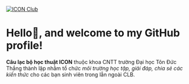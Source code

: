 [![ICON Club](https://scontent.fsgn5-5.fna.fbcdn.net/v/t1.0-9/119237114_3244072615708777_6434060032909285242_o.jpg?_nc_cat=100&ccb=2&_nc_sid=e3f864&_nc_ohc=WN93oKYzmaYAX8Fq00g&_nc_ht=scontent.fsgn5-5.fna&oh=ea4ce2772b26a931843c65f3ce07d65c&oe=5FB9C6B3)](https://www.facebook.com/iconclub.it.tdtu)

# Hello:wave:, and welcome to my GitHub profile!


**Câu lạc bộ học thuật ICON** thuộc khoa CNTT trường Đại học Tôn Đức Thắng thành lập nhằm tổ chức *môi trường học tập, giải đáp, chia sẻ các kiến thức* cho các bạn sinh viên trong lẫn ngoài CLB.
